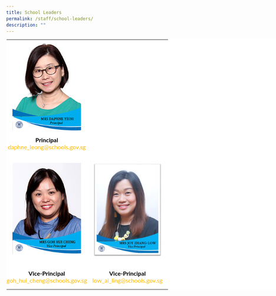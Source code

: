 ```yaml
---
title: School Leaders
permalink: /staff/school-leaders/
description: ""
---
```


<table style="margin: auto; outline: 0px; padding: 0px; border-collapse: collapse; clear: both; border: 1px solid transparent; table-layout: fixed; color: rgb(0, 0, 0); font-family: Lato, sans-serif; font-size: 16px; font-style: normal; font-variant-ligatures: normal; font-variant-caps: normal; font-weight: 400; letter-spacing: normal; orphans: 2; text-align: left; text-transform: none; white-space: normal; widows: 2; word-spacing: 0px; -webkit-text-stroke-width: 0px; background-color: rgb(255, 255, 255); text-decoration-thickness: initial; text-decoration-style: initial; text-decoration-color: initial; width: 800px;" class="ives_tab_kosong ive_eobj_center"><tbody style="margin: 0px; outline: 0px; padding: 0px;"><tr style="margin: 0px; outline: 0px; padding: 0px;"><td style="margin: 0px; outline: 0px; padding: 0px 15px 15px 0px; vertical-align: top; width: 60px;"><img style="margin: auto; outline: none; padding: 0px; border: none; clear: both; display: block; width: 186px; height: 247px;" class="ive_eobj_center" alt="Mrs Daphne Yeoh.jpg" src="/images/Mrs%20Daphne%20Yeoh.jpg"></td><td style="margin: 0px; outline: 0px; padding: 0px 15px 15px 0px; vertical-align: top; width: 60px;"><br style="margin: 0px; outline: 0px; padding: 0px;"><br style="margin: 0px; outline: 0px; padding: 0px;"></td></tr><tr style="margin: 0px; outline: 0px; padding: 0px;"><td style="margin: 0px; outline: 0px; padding: 0px 15px 15px 0px; vertical-align: top; text-align: center;"><b style="margin: 0px; outline: 0px; padding: 0px;">Principal</b><br style="margin: 0px; outline: 0px; padding: 0px;"><a style="margin: 0px; outline: 0px; padding: 0px; color: rgb(253, 185, 0); text-decoration: none;" target="" href="mailto:daphne_leong@schools.gov.sg">daphne_leong@schools.gov.sg</a></td><td style="margin: 0px; outline: 0px; padding: 0px 15px 15px 0px; vertical-align: top; text-align: center;"><br style="margin: 0px; outline: 0px; padding: 0px;"></td></tr><tr style="margin: 0px; outline: 0px; padding: 0px;"><td style="margin: 0px; outline: 0px; padding: 0px 15px 15px 0px; vertical-align: top; width: 60px;"><br style="margin: 0px; outline: 0px; padding: 0px;"><img style="margin: auto; outline: none; padding: 0px; border: none; clear: both; display: block; width: 186px; height: 247px;" class="ive_eobj_center" alt="Mrs Goh Hui Cheng.jpg" src="/images/Mrs%20Goh%20Hui%20Cheng.jpg"><br style="margin: 0px; outline: 0px; padding: 0px;"></td><td style="margin: 0px; outline: 0px; padding: 0px 15px 15px 0px; vertical-align: top; width: 60px;"><br style="margin: 0px; outline: 0px; padding: 0px;"><img style="margin: auto; outline: none; padding: 0px; border: none; clear: both; display: block; width: 188px; height: 256px;" class="ive_eobj_center" alt="Mrs Joy.jpg" src="/images/Mrs%20Joy.jpg"><br style="margin: 0px; outline: 0px; padding: 0px;"></td></tr><tr style="margin: 0px; outline: 0px; padding: 0px;"><td style="margin: 0px; outline: 0px; padding: 0px 15px 15px 0px; vertical-align: top; text-align: center;"><b style="margin: 0px; outline: 0px; padding: 0px;">Vice-Principal</b><br style="margin: 0px; outline: 0px; padding: 0px;"><a style="margin: 0px; outline: 0px; padding: 0px; color: rgb(253, 185, 0); text-decoration: none;" target="" href="mailto:goh_hui_cheng@schools.gov.sg">goh_hui_cheng@schools.gov.sg</a></td><td style="margin: 0px; outline: 0px; padding: 0px 15px 15px 0px; vertical-align: top; text-align: center;"><b style="margin: 0px; outline: 0px; padding: 0px;">Vice-Principal</b><br style="margin: 0px; outline: 0px; padding: 0px;"><a style="margin: 0px; outline: 0px; padding: 0px; color: rgb(253, 185, 0); text-decoration: none;" href="mailto:low_ai_ling@schools.gov.sg" target="">low_ai_ling@schools.gov.sg</a><br style="margin: 0px; outline: 0px; padding: 0px;"></td></tr></tbody></table>